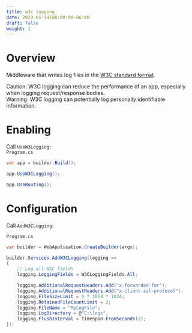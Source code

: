 ```yaml
---
title: w3c logging
date: 2023-05-14T00:00:00-06:00
draft: false
weight: 1
---
```


# Overview
Middleware that writes log files in the [W3C standard format](https://www.w3.org/TR/WD-logfile.html).

<o>Caution</o>: W3C logging can reduce the performance of an app, especially when logging request/response bodies.  
<r>Warning</r>: W3C logging can potentially log personally identifiable information.

# Enabling
Call `UseW3Logging`:  
`Program.cs`
```cs
var app = builder.Build();

app.UseW3CLogging();

app.UseRouting();
```

# Configuration
Call `AddW3CLogging`:

`Program.cs`
```cs
var builder = WebApplication.CreateBuilder(args);

builder.Services.AddW3CLogging(logging =>
{
    // Log all W3C fields
    logging.LoggingFields = W3CLoggingFields.All;

    logging.AdditionalRequestHeaders.Add("x-forwarded-for");
    logging.AdditionalRequestHeaders.Add("x-client-ssl-protocol");
    logging.FileSizeLimit = 5 * 1024 * 1024;
    logging.RetainedFileCountLimit = 2;
    logging.FileName = "MyLogFile";
    logging.LogDirectory = @"C:\logs";
    logging.FlushInterval = TimeSpan.FromSeconds(2);
});
```